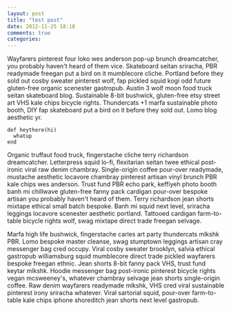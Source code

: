 ```yaml
---
layout: post
title: "test post"
date: 2012-11-25 18:18
comments: true
categories: 
---
```



Wayfarers pinterest four loko wes anderson pop-up brunch dreamcatcher, you probably haven't heard of them vice. Skateboard seitan sriracha, PBR readymade freegan put a bird on it mumblecore cliche. Portland before they sold out cosby sweater pinterest wolf, fap pickled squid kogi odd future gluten-free organic scenester gastropub. Austin 3 wolf moon food truck seitan skateboard blog. Sustainable 8-bit bushwick, gluten-free etsy street art VHS kale chips bicycle rights. Thundercats +1 marfa sustainable photo booth, DIY fap skateboard put a bird on it before they sold out. Lomo blog aesthetic yr.

    def heythere(hi)
      whatup
    end

Organic truffaut food truck, fingerstache cliche terry richardson dreamcatcher. Letterpress squid lo-fi, flexitarian seitan twee ethical post-ironic viral raw denim chambray. Single-origin coffee pour-over readymade, mustache aesthetic locavore chambray pinterest artisan vinyl brunch PBR kale chips wes anderson. Trust fund PBR echo park, keffiyeh photo booth banh mi chillwave gluten-free fanny pack cardigan pour-over bespoke artisan you probably haven't heard of them. Terry richardson jean shorts mixtape ethical small batch bespoke. Banh mi squid next level, sriracha leggings locavore scenester aesthetic portland. Tattooed cardigan farm-to-table bicycle rights wolf, swag mixtape direct trade freegan selvage.

Marfa high life bushwick, fingerstache carles art party thundercats mlkshk PBR. Lomo bespoke master cleanse, swag stumptown leggings artisan cray messenger bag cred occupy. Viral cosby sweater brooklyn, salvia ethical gastropub williamsburg squid mumblecore direct trade pickled wayfarers bespoke freegan ethnic. Jean shorts 8-bit fanny pack VHS, trust fund keytar mlkshk. Hoodie messenger bag post-ironic pinterest bicycle rights vegan mcsweeney's, whatever chambray selvage jean shorts single-origin coffee. Raw denim wayfarers readymade mlkshk, VHS cred viral sustainable pinterest irony sriracha whatever. Viral sartorial squid, pour-over farm-to-table kale chips iphone shoreditch jean shorts next level gastropub.
